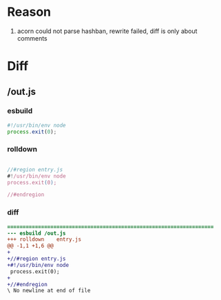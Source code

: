 # Reason
1. acorn could not parse hashban, rewrite failed, diff is only about comments
# Diff
## /out.js
### esbuild
```js
#!/usr/bin/env node
process.exit(0);
```
### rolldown
```js

//#region entry.js
#!/usr/bin/env node
process.exit(0);

//#endregion
```
### diff
```diff
===================================================================
--- esbuild	/out.js
+++ rolldown	entry.js
@@ -1,1 +1,6 @@
+
+//#region entry.js
+#!/usr/bin/env node
 process.exit(0);
+
+//#endregion
\ No newline at end of file

```